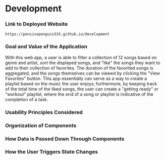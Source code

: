 # Development

### Link to Deployed Website
`https://pensivepenguin333.github.io/development`

### Goal and Value of the Application
With this web app, a user is able to filter a collection of 12 songs based on 
genre and artist, sort the displayed songs, and "like" the songs they want to 
add to their collection of favorites. The duration of the favorited songs is 
aggregated, and the songs themselves can be viewed by clicking the "View 
Favorites" button. This app essentially can serve as a way to create a playlist
based on the music the user enjoys; furthermore, by keeping track of the total
time of the liked songs, the user can create a "getting ready" or "workout" 
playlist, where the end of a song or playlist is indicative of the completion
of a task.

### Usability Principles Considered

### Organization of Components

### How Data is Passed Down Through Components

### How the User Triggers State Changes


